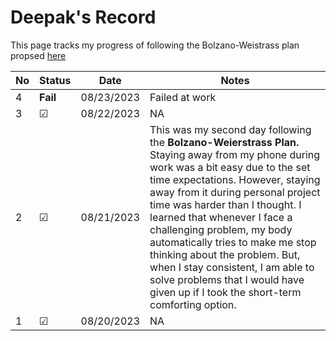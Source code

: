 # Deepak's Record
This page tracks my progress of following the Bolzano-Weistrass plan propsed [here](https://github.com/Bolzano-Weierstrass-plan)

| No | Status | Date | Notes |
| -- | ------ | ---------- | ----- |
| 4  | **Fail**| 08/23/2023 | Failed at work|
| 3  | &#x2611; | 08/22/2023 | NA |
| 2  | &#x2611;| 08/21/2023 | This was my second day following the **Bolzano-Weierstrass Plan.** Staying away from my phone during work was a bit easy due to the set time expectations. However, staying away from it during personal project time was harder than I thought. I learned that whenever I face a challenging problem, my body automatically tries to make me stop thinking about the problem. But, when I stay consistent, I am able to solve problems that I would have given up if I took the short-term comforting option. |  
| 1  | &#x2611;| 08/20/2023 | NA    |
